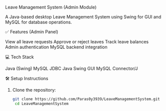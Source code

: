 Leave Management System (Admin Module)

A Java-based desktop Leave Management System using Swing for GUI and MySQL for database operations.

✅ Features (Admin Panel)

View all leave requests
Approve or reject leaves
Track leave balances
Admin authentication
MySQL backend integration

💻 Tech Stack

Java (Swing)
MySQL
JDBC
Java Swing GUI
MySQL Connector/J

🛠️ Setup Instructions

1. Clone the repository:
   ```bash
   git clone https://github.com/Paras0y3939/LeaveManagementSystem.git
    cd LeaveManagementSystem
